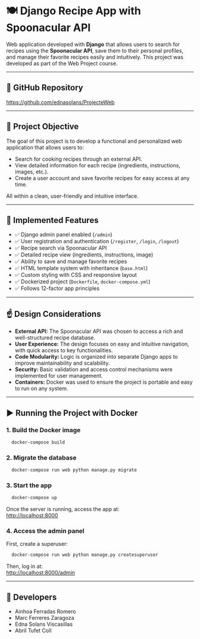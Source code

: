 # 🍽️ Django Recipe App with Spoonacular API

Web application developed with **Django** that allows users to search for recipes using the **Spoonacular API**, save them to their personal profiles, and manage their favorite recipes easily and intuitively. This project was developed as part of the Web Project course.

---

## 🔗 GitHub Repository

https://github.com/ednasolans/ProjecteWeb

---

## 🧠 Project Objective

The goal of this project is to develop a functional and personalized web application that allows users to:

- Search for cooking recipes through an external API.
- View detailed information for each recipe (ingredients, instructions, images, etc.).
- Create a user account and save favorite recipes for easy access at any time.

All within a clean, user-friendly and intuitive interface.

---

## 🧩 Implemented Features

- ✅ Django admin panel enabled (`/admin`)
- ✅ User registration and authentication (`/register`, `/login`, `/logout`)
- ✅ Recipe search via Spoonacular API
- ✅ Detailed recipe view (ingredients, instructions, image)
- ✅ Ability to save and manage favorite recipes
- ✅ HTML template system with inheritance (`base.html`)
- ✅ Custom styling with CSS and responsive layout
- ✅ Dockerized project (`Dockerfile`, `docker-compose.yml`)
- ✅ Follows 12-factor app principles

---

## ☝️ Design Considerations

- **External API:** The Spoonacular API was chosen to access a rich and well-structured recipe database.
- **User Experience:** The design focuses on easy and intuitive navigation, with quick access to key functionalities.
- **Code Modularity:** Logic is organized into separate Django apps to improve maintainability and scalability.
- **Security:** Basic validation and access control mechanisms were implemented for user management.
- **Containers:** Docker was used to ensure the project is portable and easy to run on any system.

---

## ▶️ Running the Project with Docker

### 1. Build the Docker image

```bash
  docker-compose build
```

### 2. Migrate the database

```bash
  docker-compose run web python manage.py migrate
```

### 3. Start the app

```bash
  docker-compose up
```

Once the server is running, access the app at:  
[http://localhost:8000](http://localhost:8000)

### 4. Access the admin panel

First, create a superuser:

```bash
  docker-compose run web python manage.py createsuperuser
```

Then, log in at:  
[http://localhost:8000/admin](http://localhost:8000/admin)

---

## 👥 Developers

- Ainhoa Ferradas Romero  
- Marc Ferreres Zaragoza  
- Edna Solans Viscasillas  
- Abril Tufet Coll

